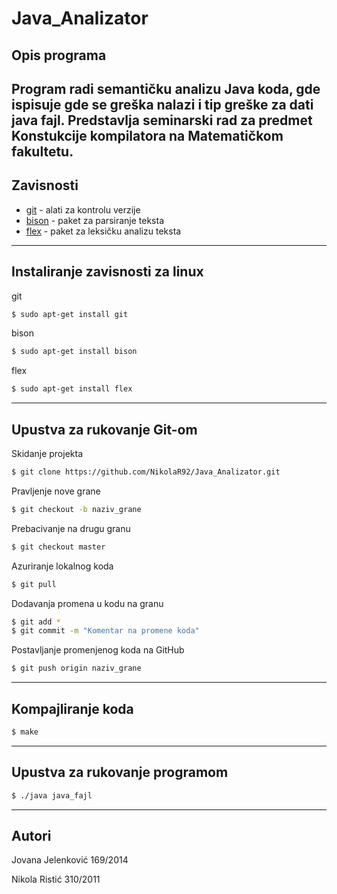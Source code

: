 # Java_Analizator


## Opis programa
Program radi semantičku analizu Java koda, gde ispisuje gde se greška nalazi i tip greške za dati java fajl. Predstavlja seminarski rad za predmet Konstukcije kompilatora na Matematičkom fakultetu.
---
## Zavisnosti
* [git](https://git-scm.com/) - alati za kontrolu verzije
* [bison](https://www.gnu.org/software/bison/) - paket za parsiranje teksta
* [flex](https://www.gnu.org/software/flex/) -  paket za leksičku analizu teksta
---
## Instaliranje zavisnosti za linux
git
```sh
$ sudo apt-get install git
```
bison
```sh
$ sudo apt-get install bison
```
flex
```sh
$ sudo apt-get install flex
```
---
## Upustva za rukovanje Git-om
Skidanje projekta
```sh
$ git clone https://github.com/NikolaR92/Java_Analizator.git
```
Pravljenje nove grane
```sh
$ git checkout -b naziv_grane
```
Prebacivanje na drugu granu
```sh
$ git checkout master
```
Azuriranje lokalnog koda
```sh
$ git pull
```
Dodavanja promena u kodu na granu
```sh
$ git add *
$ git commit -m "Komentar na promene koda" 
```
Postavljanje promenjenog koda na GitHub
```sh
$ git push origin naziv_grane
```
---

## Kompajliranje koda
```sh
$ make
```
---
## Upustva za rukovanje programom
```sh
$ ./java java_fajl
```
---
## Autori

Jovana Jelenković 169/2014
 
Nikola Ristić 310/2011
